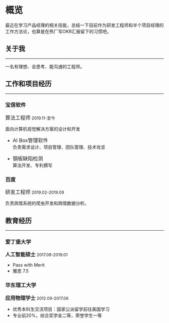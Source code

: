 # 概览
最近在学习产品经理的相关技能，总结一下目前作为研发工程师和半个项目经理的工作方法论，也算是在熊厂写OKR汇报留下的习惯吧。

## 关于我
___
一名有理想、会思考、能沟通的工程师。


## 工作和项目经历
___

### 宝信软件 
<font size=3>算法工程师</font> <font size=2>2019.11-至今</font>

面向计算机视觉解决方案的设计和开发

- <font size=3>AI Box管理软件</font>  
  负责需求设计、项目管理、团队管理、技术攻坚
    
- <font size=3>钢板缺陷检测</font>  
  算法开发、专利撰写

### 百度 
<font size=3>研发工程师</font> <font size=2>2019.02-2019.09</font> 

负责舆情系统的爬虫开发和舆情数据分析。

## 教育经历
___

### 爱丁堡大学 
<font size=3>**人工智能硕士**</font> <font size=2>2017.08-2019.01</font> 
- Pass with Merit
- 雅思 7.5

### 华东理工大学 
<font size=3>**应用物理学士**</font> <font size=2>2012.09-2017.06</font>
- 优秀本科生交流项目：国家公派留学前往美国学习
- 专业前20%，综合奖学金二等，荣誉学生一等
